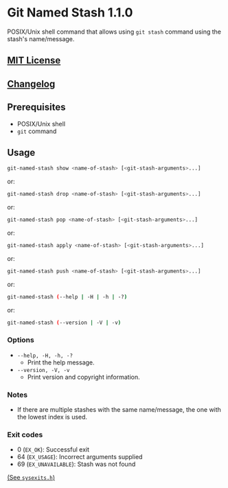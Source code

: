 Git Named Stash 1.1.0
=====================
[
  Encoding: UTF-8;
  Syntax: GitHub Flavored Markdown (GFM) <https://github.github.com/gfm/>;
]:#

POSIX/Unix shell command that allows using `git stash` command using the
stash's name/message.


[MIT License][]
---------------


[Changelog][]
-------------


Prerequisites
-------------

- POSIX/Unix shell
- `git` command


Usage
-----

```sh
git-named-stash show <name-of-stash> [<git-stash-arguments>...]
```
or:
```sh
git-named-stash drop <name-of-stash> [<git-stash-arguments>...]
```
or:
```sh
git-named-stash pop <name-of-stash> [<git-stash-arguments>...]
```
or:
```sh
git-named-stash apply <name-of-stash> [<git-stash-arguments>...]
```
or:
```sh
git-named-stash push <name-of-stash> [<git-stash-arguments>...]
```
or:
```sh
git-named-stash (--help | -H | -h | -?)
```
or:
```sh
git-named-stash (--version | -V | -v)
```

### Options

- `--help, -H, -h, -?`
  - Print the help message.
- `--version, -V, -v`
  - Print version and copyright information.

### Notes

- If there are multiple stashes with the same name/message, the one with the
  lowest index is used.

### Exit codes

- 0 (`EX_OK`): Successful exit
- 64 (`EX_USAGE`): Incorrect arguments supplied
- 69 (`EX_UNAVAILABLE`): Stash was not found

[(See `sysexits.h`)](https://www.freebsd.org/cgi/man.cgi?query=sysexits&sektion=3)


[Changelog]: ./CHANGELOG.md
[MIT License]: ./LICENSE.md
